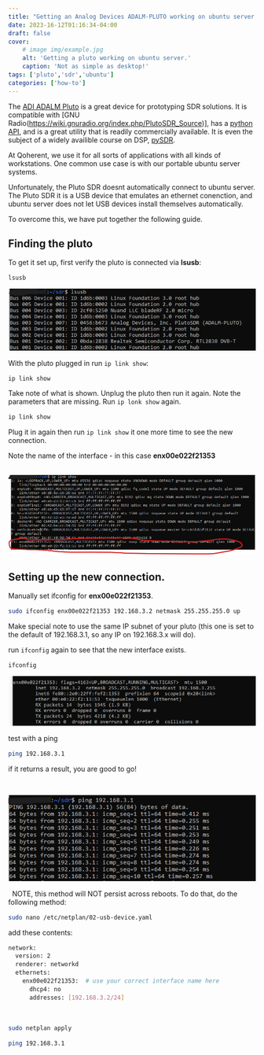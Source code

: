 ```yaml
---
title: "Getting an Analog Devices ADALM-PLUTO working on ubuntu server."
date: 2023-16-12T01:16:34-04:00
draft: false
cover:
    # image img/example.jpg
    alt: 'Getting a pluto working on ubuntu server.'
    caption: 'Not as simple as desktop!'
tags: ['pluto','sdr','ubuntu']
categories: ['how-to']
---
```


The [ADI ADALM Pluto](https://wiki.analog.com/university/tools/pluto) is a great device for prototyping SDR solutions. It is compatible with [GNU Radio(https://wiki.gnuradio.org/index.php/PlutoSDR_Source)], has a [python API](https://ez.analog.com/ez-blogs/b/engineerzone-spotlight/posts/using-python-to-control-the-pluto-radio-and-plot-data), and is a great utility that is readily commercially available. It is even the subject of a widely availible course on DSP, [pySDR](https://pysdr.org/content/pluto.html).

At Qoherent, we use it for all sorts of applications with all kinds of workstations. One common use case is with our portable ubuntu server systems.

Unfortunately, the Pluto SDR doesnt automatically connect to ubuntu server. The Pluto SDR it is a USB device that emulates an ethernet conenction, and ubuntu server does not let USB devices install themselves automatically.

To overcome this, we have put together the following guide.

## Finding the pluto

To get it set up, first verify the pluto is connected via **lsusb**:

```bash
lsusb
```

 ![](images/11_23_pluto_ubuntu_0.png)

With the pluto plugged in run ```ip link show```:

```bash
ip link show
```

Take note of what is shown. Unplug the pluto then run it again. Note the parameters that are missing. Run ```ip lonk show``` again.

```bash
ip link show
```

Plug it in again then run ```ip link show``` it one more time to see the new connection.

Note the name of the interface - in this case **enx00e022f21353**

  ![](images/11_23_pluto_ubuntu_1.png)

## Setting up the new connection.

Manually set ifconfig for **enx00e022f21353**.

```bash
sudo ifconfig enx00e022f21353 192.168.3.2 netmask 255.255.255.0 up
```
Make special note to use the same IP subnet of your pluto (this one is set to the default of 192.168.3.1, so any IP on 192.168.3.x will do).

run ```ifconfig``` again to see that the new interface exists.

```bash
ifconfig
```

 ![](images/11_23_pluto_ubuntu_2.png)

test with a ping

```bash
ping 192.168.3.1
```

if it returns a result, you are good to go!

 

 ![](images/11_23_pluto_ubuntu_3.png)

 
NOTE, this method will NOT persist across reboots. To do that, do the following method:


```bash
sudo nano /etc/netplan/02-usb-device.yaml
```
add these contents:
 

```bash
network:
  version: 2
  renderer: networkd
  ethernets:
    enx00e022f21353:  # use your correct interface name here
      dhcp4: no
      addresses: [192.168.3.2/24]
```

 

```bash
sudo netplan apply
```

```bash
ping 192.168.3.1
```

 
